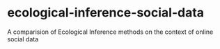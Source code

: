 # ecological-inference-social-data
A comparision of Ecological Inference methods on the context of online social data

